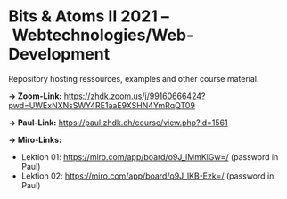 # Bits & Atoms II 2021 – Webtechnologies/Web-Development
Repository hosting ressources, examples and other course material.

**→ Zoom-Link:**
https://zhdk.zoom.us/j/99160666424?pwd=UWExNXNsSWY4RE1aaE9XSHN4YmRqQT09

**→ Paul-Link:**
https://paul.zhdk.ch/course/view.php?id=1561

**→ Miro-Links:**
- Lektion 01: https://miro.com/app/board/o9J_lMmKlGw=/ (password in Paul)
- Lektion 02: https://miro.com/app/board/o9J_lKB-Ezk=/ (password in Paul)

